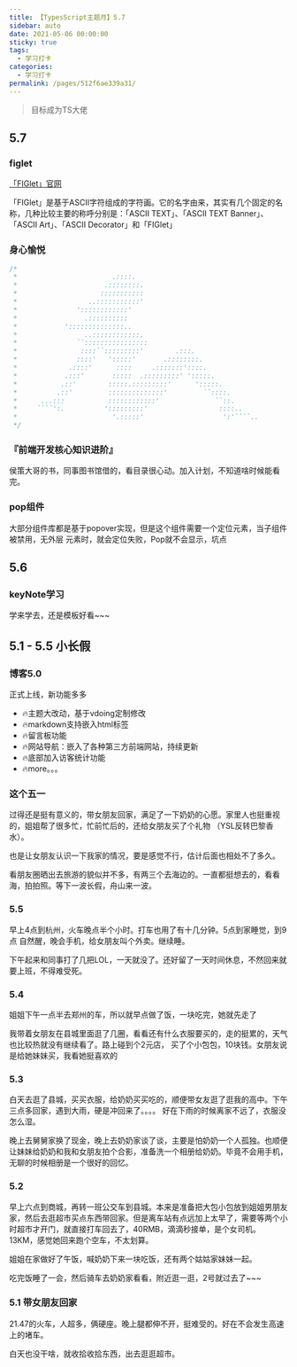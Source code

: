 ```yaml
---
title: 【TypesScript主题月】5.7
sidebar: auto
date: 2021-05-06 00:00:00
sticky: true
tags: 
  - 学习打卡
categories: 
  - 学习打卡
permalink: /pages/512f6ae339a31/
---
```


> 目标成为TS大佬

<!-- more -->
## 5.7
### figlet

[「FIGlet」官网](http://www.figlet.org/)

「FIGlet」是基于ASCII字符组成的字符画。它的名字由来，其实有几个固定的名称，几种比较主要的称呼分别是：「ASCII TEXT」、「ASCII TEXT Banner」、「ASCII Art」、「ASCII Decorator」和「FIGlet」
### 身心愉悦
```js
/*
 *                        .::::.
 *                      .::::::::.
 *                     :::::::::::
 *                  ..:::::::::::'
 *               '::::::::::::'
 *                 .::::::::::
 *            '::::::::::::::..
 *                 ..::::::::::::.
 *               ``::::::::::::::::
 *                ::::``:::::::::'        .:::.
 *               ::::'   ':::::'       .::::::::.
 *             .::::'      ::::     .:::::::'::::.
 *            .:::'       :::::  .:::::::::' ':::::.
 *           .::'        :::::.:::::::::'      ':::::.
 *          .::'         ::::::::::::::'         ``::::.
 *      ...:::           ::::::::::::'              ``::.
 *     ````':.          ':::::::::'                  ::::..
 *                        '.:::::'                    ':'````..
 */
```
### 『前端开发核心知识进阶』
侯策大哥的书，同事图书馆借的，看目录很心动。加入计划，不知道啥时候能看完。
### pop组件
大部分组件库都是基于popover实现，但是这个组件需要一个定位元素，当子组件被禁用，无外层
元素时，就会定位失败，Pop就不会显示，坑点
## 5.6
### keyNote学习
学来学去，还是模板好看~~~
## 5.1 - 5.5 小长假
### 博客5.0
正式上线，新功能多多
- 🔥主题大改动，基于vdoing定制修改
- 🔥markdown支持嵌入html标签
- 🔥留言板功能
- 🔥网站导航：嵌入了各种第三方前端网站，持续更新
- 🔥底部加入访客统计功能
- 🔥more。。。

### 这个五一
过得还是挺有意义的，带女朋友回家，满足了一下奶奶的心愿。家里人也挺重视的，姐姐帮了很多忙，忙前忙后的，还给女朋友买了个礼物
（YSL反转巴黎香水）。

也是让女朋友认识一下我家的情况，要是感觉不行，估计后面也相处不了多久。

看朋友圈晒出去旅游的貌似并不多，有两三个去海边的。一直都挺想去的，看看海，拍拍照。等下一波长假，舟山来一波。
### 5.5
早上4点到杭州，火车晚点半个小时。打车也用了有十几分钟。5点到家睡觉，到9点
自然醒，晚会手机，给女朋友叫个外卖。继续睡。

下午起来和同事打了几把LOL，一天就没了。还好留了一天时间休息，不然回来就要上班，不得难受死。

### 5.4

姐姐下午一点半去郑州的车，所以就早点做了饭，一块吃完，她就先走了

我带着女朋友在县城里面逛了几圈，看看还有什么衣服要买的，走的挺累的，天气也比较热就没有继续看了。路上碰到个2元店，
买了个小包包，10块钱。女朋友说是给她妹妹买，我看她挺喜欢的

### 5.3
白天去逛了县城，买买衣服，给奶奶买买吃的，顺便带女友逛了逛我的高中。下午三点多回家，遇到大雨，硬是冲回来了。。。。
好在下雨的时候离家不远了，衣服没怎么湿。

晚上去舅舅家换了现金，晚上去奶奶家谈了谈，主要是怕奶奶一个人孤独。也顺便让妹妹给奶奶和我和女朋友拍个合影，准备洗一个相册给奶奶。毕竟不会用手机，无聊的时候相册是一个很好的回忆。
### 5.2
早上六点到商城，再转一班公交车到县城。本来是准备把大包小包放到姐姐男朋友家，然后去逛超市买点东西带回家。但是离车站有点远加上太早了，需要等两个小时超市才开门，就直接打车回去了，40RMB，滴滴秒接单，是个女司机。13KM，感觉她回来跑个空车，不太划算。

姐姐在家做好了午饭，喊奶奶下来一块吃饭，还有两个姑姑家妹妹一起。

吃完饭睡了一会，然后骑车去奶奶家看看，附近逛一逛，2号就过去了~~~

### 5.1 带女朋友回家
21.47的火车，人超多，俩硬座。晚上腿都伸不开，挺难受的。好在不会发生高速上的堵车。

白天也没干啥，就收拾收拾东西，出去逛逛超市。